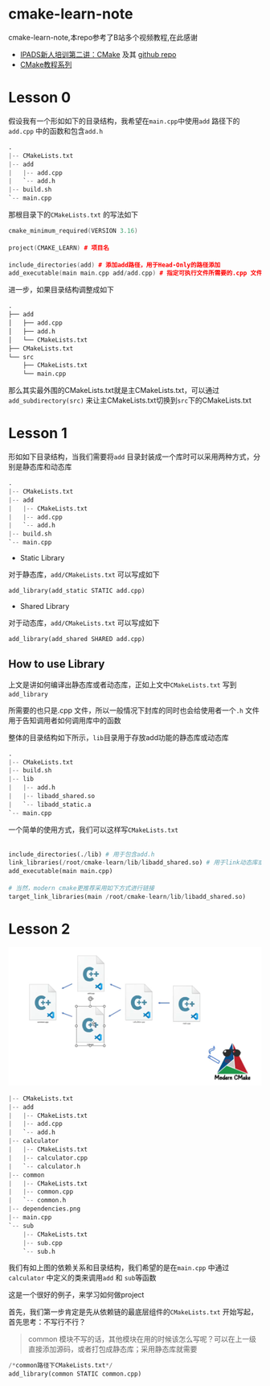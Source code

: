 # cmake-learn-note
cmake-learn-note,本repo参考了B站多个视频教程,在此感谢
* [IPADS新人培训第二讲：CMake](https://www.bilibili.com/video/BV14h41187FZ/?spm_id_from=333.337.search-card.all.click&vd_source=bbc0bd6d50c9a37a05c8cb4791842c0f) 及其 [github repo](https://github.com/stdrc/modern-cmake-by-example)
* [CMake教程系列](https://space.bilibili.com/218427631/lists?sid=1849137&spm_id_from=333.788.0.0)

# Lesson 0

假设我有一个形如如下的目录结构，我希望在`main.cpp`中使用`add` 路径下的`add.cpp` 中的函数和包含`add.h` 

```python
.
|-- CMakeLists.txt
|-- add
|   |-- add.cpp
|   `-- add.h
|-- build.sh
`-- main.cpp
```

那根目录下的`CMakeLists.txt` 的写法如下

```cpp
cmake_minimum_required(VERSION 3.16)

project(CMAKE_LEARN) # 项目名

include_directories(add) # 添加add路径，用于Head-Only的路径添加
add_executable(main main.cpp add/add.cpp) # 指定可执行文件所需要的.cpp 文件
```

进一步，如果目录结构调整成如下

```python
.
├── add
│   ├── add.cpp
│   ├── add.h
│   └── CMakeLists.txt
├── CMakeLists.txt
└── src
    ├── CMakeLists.txt
    └── main.cpp
```

那么其实最外围的CMakeLists.txt就是主CMakeLists.txt，可以通过`add_subdirectory(src)` 来让主CMakeLists.txt切换到`src`下的CMakeLists.txt

# Lesson 1

形如如下目录结构，当我们需要将`add` 目录封装成一个库时可以采用两种方式，分别是静态库和动态库

```python
.
|-- CMakeLists.txt
|-- add
|   |-- CMakeLists.txt
|   |-- add.cpp
|   `-- add.h
|-- build.sh
`-- main.cpp
```

- Static Library

对于静态库，`add/CMakeLists.txt` 可以写成如下

```python
add_library(add_static STATIC add.cpp)
```

- Shared Library

对于动态库，`add/CMakeLists.txt` 可以写成如下

```python
add_library(add_shared SHARED add.cpp)
```

## How to use Library

上文是讲如何编译出静态库或者动态库，正如上文中`CMakeLists.txt` 写到`add_library`

所需要的也只是.cpp 文件，所以一般情况下封库的同时也会给使用者一个`.h` 文件用于告知调用者如何调用库中的函数

整体的目录结构如下所示，`lib`目录用于存放add功能的静态库或动态库

```python
.
|-- CMakeLists.txt
|-- build.sh
|-- lib
|   |-- add.h
|   |-- libadd_shared.so
|   `-- libadd_static.a
`-- main.cpp
```

一个简单的使用方式，我们可以这样写`CMakeLists.txt` 

```python

include_directories(./lib) # 用于包含add.h
link_libraries(/root/cmake-learn/lib/libadd_shared.so) # 用于link动态库或者静态库，这里要写绝对路径
add_executable(main main.cpp)

# 当然，modern cmake更推荐采用如下方式进行链接
target_link_libraries(main /root/cmake-learn/lib/libadd_shared.so)
```

# Lesson 2

![avatar](./lesson_1/dependencies.png)

```python
|-- CMakeLists.txt
|-- add
|   |-- CMakeLists.txt
|   |-- add.cpp
|   `-- add.h
|-- calculator
|   |-- CMakeLists.txt
|   |-- calculator.cpp
|   `-- calculator.h
|-- common
|   |-- CMakeLists.txt
|   |-- common.cpp
|   `-- common.h
|-- dependencies.png
|-- main.cpp
`-- sub
    |-- CMakeLists.txt
    |-- sub.cpp
    `-- sub.h
```

我们有如上图的依赖关系和目录结构，我们希望的是在`main.cpp` 中通过`calculator` 中定义的类来调用`add` 和 `sub`等函数

这是一个很好的例子，来学习如何做project

首先，我们第一步肯定是先从依赖链的最底层组件的`CMakeLists.txt` 开始写起，首先思考：不写行不行？

> common 模块不写的话，其他模块在用的时候该怎么写呢？可以在上一级直接添加源码，或者打包成静态库；采用静态库就需要
> 

```python
/*common路径下CMakeLists.txt*/
add_library(common STATIC common.cpp)
```